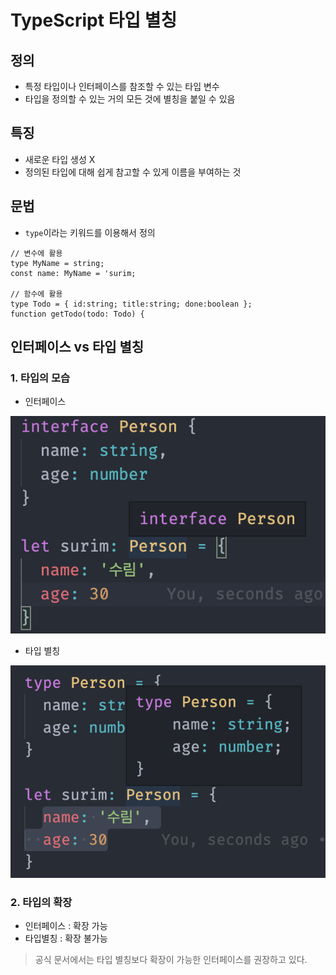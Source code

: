 # TypeScript 타입 별칭

## 정의
- 특정 타입이나 인터페이스를 참조할 수 있는 타입 변수
- 타입을 정의할 수 있는 거의 모든 것에 별칭을 붙일 수 있음

## 특징
- 새로운 타입 생성 X
- 정의된 타입에 대해 쉽게 참고할 수 있게 이름을 부여하는 것

## 문법
- `type`이라는 키워드를 이용해서 정의
```
// 변수에 활용
type MyName = string;
const name: MyName = 'surim;

// 함수에 활용
type Todo = { id:string; title:string; done:boolean };
function getTodo(todo: Todo) {
```

## 인터페이스 vs 타입 별칭
### 1. 타입의 모습
- 인터페이스
<img src="./images/interface.png" width="600">

- 타입 별칭
<img src="./images/type-aliases.png" width="600">

### 2. 타입의 확장
- 인터페이스 : 확장 가능
- 타입별칭 : 확장 불가능
> 공식 문서에서는 타입 별칭보다 확장이 가능한 인터페이스를 권장하고 있다.
